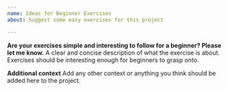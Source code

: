 ```yaml
---
name: Ideas for Beginner Exercises
about: Suggest some easy exercises for this project

---
```


**Are your exercises simple and interesting to follow for a beginner? Please let me know.**
A clear and concise description of what the exercise is about. Exercises should be interesting enough for beginners to grasp onto.

**Additional context**
Add any other context or anything you think should be added here to the project.
